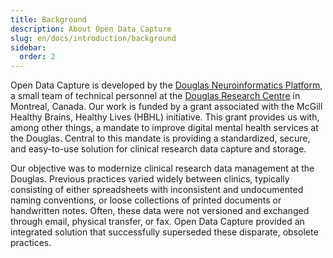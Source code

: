```yaml
---
title: Background
description: About Open Data Capture
slug: en/docs/introduction/background
sidebar:
  order: 2
---
```


Open Data Capture is developed by the [Douglas Neuroinformatics Platform](https://douglasneuroinformatics.ca), a small team of technical personnel at the [Douglas Research Centre](https://douglas.research.mcgill.ca/) in Montreal, Canada. Our work is funded by a grant associated with the McGill Healthy Brains, Healthy Lives (HBHL) initiative. This grant provides us with, among other things, a mandate to improve digital mental health services at the Douglas. Central to this mandate is providing a standardized, secure, and easy-to-use solution for clinical research data capture and storage.

Our objective was to modernize clinical research data management at the Douglas. Previous practices varied widely between clinics, typically consisting of either spreadsheets with inconsistent and undocumented naming conventions, or loose collections of printed documents or handwritten notes. Often, these data were not versioned and exchanged through email, physical transfer, or fax. Open Data Capture provided an integrated solution that successfully superseded these disparate, obsolete practices.
